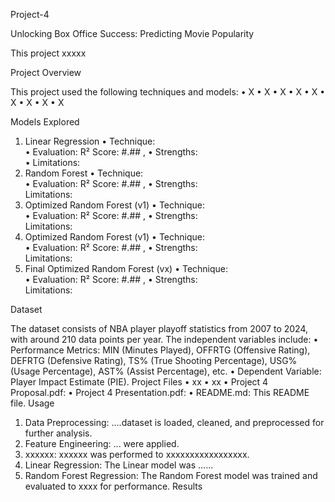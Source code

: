 Project-4


Unlocking Box Office Success: Predicting Movie Popularity


This project xxxxx

Project Overview 


This project used the following techniques and models: 
•	X
•	X
•	X
•	X
•	X
•	X
•	X
•	X
•	X


Models Explored
1. Linear Regression
•	Technique:  
•	Evaluation: R² Score: #.## , <insert>
•	Strengths:  
•	Limitations:  
2. Random Forest 
•	Technique:  
•	Evaluation: R² Score: #.## , <insert>
•	Strengths:  
	Limitations: 
3. Optimized Random Forest (v1)
•	Technique:  
•	Evaluation: R² Score: #.## , <insert>
•	Strengths:  
	Limitations: 
4. Optimized Random Forest (v1)
•	Technique:  
•	Evaluation: R² Score: #.## , <insert>
•	Strengths:  
	Limitations: 
5. Final Optimized Random Forest (vx)
•	Technique:  
•	Evaluation: R² Score: #.## , <insert>
•	Strengths:  
	Limitations: 


Dataset

The dataset consists of NBA player playoff statistics from 2007 to 2024, with around 210 data points per year. The independent variables include:
•	Performance Metrics: MIN (Minutes Played), OFFRTG (Offensive Rating), DEFRTG (Defensive Rating), TS% (True Shooting Percentage), USG% (Usage Percentage), AST% (Assist Percentage), etc.
•	Dependent Variable: Player Impact Estimate (PIE).
Project Files
•	xx
•	xx
•	Project 4 Proposal.pdf: <insert link>
•	Project 4 Presentation.pdf: <insert link>
•	README.md: This README file.
Usage
1.	Data Preprocessing: <list > ....dataset is loaded, cleaned, and preprocessed for further analysis.
2.	Feature Engineering: <list > ... were applied.
3.	xxxxxx: xxxxxx was performed to xxxxxxxxxxxxxxxxx.
4.	Linear Regression: The Linear model was ......
5.	Random Forest Regression: The Random Forest model was trained and evaluated to xxxx for performance.
Results

